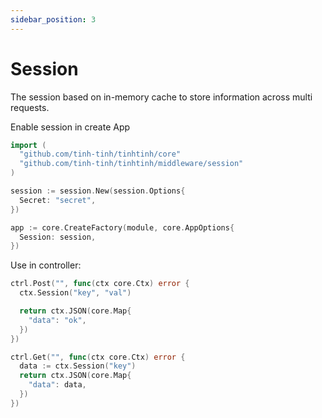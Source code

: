 ```yaml
---
sidebar_position: 3
---
```


# Session

The session based on in-memory cache to store information across multi requests.

Enable session in create App

```go
import (
  "github.com/tinh-tinh/tinhtinh/core"
  "github.com/tinh-tinh/tinhtinh/middleware/session"
)

session := session.New(session.Options{
  Secret: "secret",
})

app := core.CreateFactory(module, core.AppOptions{
  Session: session,
})
```

Use in controller:

```go
ctrl.Post("", func(ctx core.Ctx) error {
  ctx.Session("key", "val")

  return ctx.JSON(core.Map{
    "data": "ok",
  })
})

ctrl.Get("", func(ctx core.Ctx) error {
  data := ctx.Session("key")
  return ctx.JSON(core.Map{
    "data": data,
  })
})
```